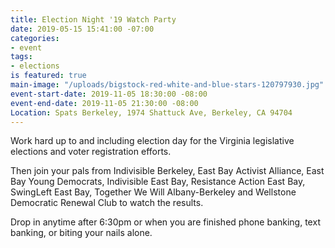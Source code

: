 ```yaml
---
title: Election Night '19 Watch Party
date: 2019-05-15 15:41:00 -07:00
categories:
- event
tags:
- elections
is featured: true
main-image: "/uploads/bigstock-red-white-and-blue-stars-120797930.jpg"
event-start-date: 2019-11-05 18:30:00 -08:00
event-end-date: 2019-11-05 21:30:00 -08:00
Location: Spats Berkeley, 1974 Shattuck Ave, Berkeley, CA 94704
---
```


Work hard up to and including election day for the Virginia legislative elections and voter registration efforts.

Then join your pals from Indivisible Berkeley, East Bay Activist Alliance, East Bay Young Democrats, Indivisible East Bay, Resistance Action East Bay, SwingLeft East Bay, Together We Will Albany-Berkeley and Wellstone Democratic Renewal Club to watch the results. 

Drop in anytime after 6:30pm or when you are finished phone banking, text banking, or biting your nails alone.